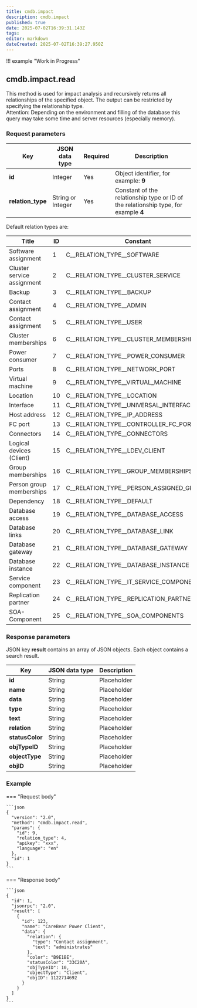```yaml
---
title: cmdb.impact
description: cmdb.impact
published: true
date: 2025-07-02T16:39:31.143Z
tags: 
editor: markdown
dateCreated: 2025-07-02T16:39:27.950Z
---
```


!!! example "Work in Progress"

## cmdb.impact.read

This method is used for impact analysis and recursively returns all relationships of the specified object. The output can be restricted by specifying the relationship type.<br>
Attention: Depending on the environment and filling of the database this query may take some time and server resources (especially memory).

### Request parameters

| Key               | JSON data type    | Required | Description                                                                         |
| ----------------- | ----------------- | -------- | ----------------------------------------------------------------------------------- |
| **id**            | Integer           | Yes      | Object identifier, for example: **9**                                               |
| **relation_type** | String or Integer | Yes      | Constant of the relationship type or ID of the relationship type, for example **4** |

Default relation types are:

| Title                      | ID  | Constant                                 |
| -------------------------- | --- | ---------------------------------------- |
| Software assignment        | 1   | C__RELATION_TYPE__SOFTWARE               |
| Cluster service assignment | 2   | C__RELATION_TYPE__CLUSTER_SERVICE        |
| Backup                     | 3   | C__RELATION_TYPE__BACKUP                 |
| Contact assignment         | 4   | C__RELATION_TYPE__ADMIN                  |
| Contact assignment         | 5   | C__RELATION_TYPE__USER                   |
| Cluster memberships        | 6   | C__RELATION_TYPE__CLUSTER_MEMBERSHIPS    |
| Power consumer             | 7   | C__RELATION_TYPE__POWER_CONSUMER         |
| Ports                      | 8   | C__RELATION_TYPE__NETWORK_PORT           |
| Virtual machine            | 9   | C__RELATION_TYPE__VIRTUAL_MACHINE        |
| Location                   | 10  | C__RELATION_TYPE__LOCATION               |
| Interface                  | 11  | C__RELATION_TYPE__UNIVERSAL_INTERFACE    |
| Host address               | 12  | C__RELATION_TYPE__IP_ADDRESS             |
| FC port                    | 13  | C__RELATION_TYPE__CONTROLLER_FC_PORT     |
| Connectors                 | 14  | C__RELATION_TYPE__CONNECTORS             |
| Logical devices (Client)   | 15  | C__RELATION_TYPE__LDEV_CLIENT            |
| Group memberships          | 16  | C__RELATION_TYPE__GROUP_MEMBERSHIPS      |
| Person group memberships   | 17  | C__RELATION_TYPE__PERSON_ASSIGNED_GROUPS |
| Dependency                 | 18  | C__RELATION_TYPE__DEFAULT                |
| Database access            | 19  | C__RELATION_TYPE__DATABASE_ACCESS        |
| Database links             | 20  | C__RELATION_TYPE__DATABASE_LINK          |
| Database gateway           | 21  | C__RELATION_TYPE__DATABASE_GATEWAY       |
| Database instance          | 22  | C__RELATION_TYPE__DATABASE_INSTANCE      |
| Service component          | 23  | C__RELATION_TYPE__IT_SERVICE_COMPONENT   |
| Replication partner        | 24  | C__RELATION_TYPE__REPLICATION_PARTNER    |
| SOA-Component              | 25  | C__RELATION_TYPE__SOA_COMPONENTS         |

### Response parameters

JSON key **result** contains an array of JSON objects. Each object contains a search result.

| Key             | JSON data type | Description |
| --------------- | -------------- | ----------- |
| **id**          | String         | Placeholder |
| **name**        | String         | Placeholder |
| **data**        | String         | Placeholder |
| **type**        | String         | Placeholder |
| **text**        | String         | Placeholder |
| **relation**    | String         | Placeholder |
| **statusColor** | String         | Placeholder |
| **objTypeID**   | String         | Placeholder |
| **objectType**  | String         | Placeholder |
| **objID**       | String         | Placeholder |

### Example

=== "Request body"

    ```json
    {
      "version": "2.0",
      "method": "cmdb.impact.read",
      "params": {
        "id": 9,
        "relation_type": 4,
        "apikey": "xxx",
        "language": "en"
      },
      "id": 1
    }
    ```

=== "Response body"

    ```json
    {
      "id": 1,
      "jsonrpc": "2.0",
      "result": [
        {
          "id": 123,
          "name": "CareBear Power Client",
          "data": {
            "relation": {
              "type": "Contact assignment",
              "text": "administrates"
            },
            "color": "B9E1BE",
            "statusColor": "33C20A",
            "objTypeID": 10,
            "objectType": "Client",
            "objID": 1122714692
          }
        }
      ]
    }
    ```
